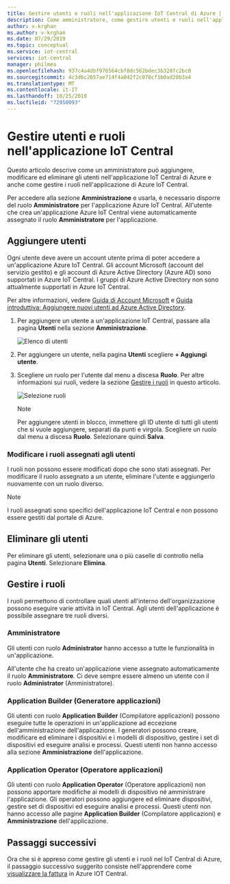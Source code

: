 ```yaml
---
title: Gestire utenti e ruoli nell'applicazione IoT Central di Azure | Microsoft Docs
description: Come amministratore, come gestire utenti e ruoli nell'applicazione IoT Central di Azure
author: v-krghan
ms.author: v-krghan
ms.date: 07/29/2019
ms.topic: conceptual
ms.service: iot-central
services: iot-central
manager: philmea
ms.openlocfilehash: 937c4a4dbf976564cbf8dc562bdec3b328fc2bc0
ms.sourcegitcommit: 4c3d6c2657ae714f4a042f2c078cf1b0ad20b3a4
ms.translationtype: MT
ms.contentlocale: it-IT
ms.lasthandoff: 10/25/2019
ms.locfileid: "72950093"
---
```

# <a name="manage-users-and-roles-in-your-iot-central-application"></a>Gestire utenti e ruoli nell'applicazione IoT Central

Questo articolo descrive come un amministratore può aggiungere, modificare ed eliminare gli utenti nell'applicazione IoT Central di Azure e anche come gestire i ruoli nell'applicazione di Azure IoT Central.

Per accedere alla sezione **Amministrazione** e usarla, è necessario disporre del ruolo **Amministratore** per l'applicazione Azure IoT Central. All'utente che crea un'applicazione Azure IoT Central viene automaticamente assegnato il ruolo **Amministratore** per l'applicazione.


## <a name="add-users"></a>Aggiungere utenti

Ogni utente deve avere un account utente prima di poter accedere a un'applicazione Azure IoT Central. Gli account Microsoft (account del servizio gestito) e gli account di Azure Active Directory (Azure AD) sono supportati in Azure IoT Central. I gruppi di Azure Active Directory non sono attualmente supportati in Azure IoT Central.

Per altre informazioni, vedere [Guida di Account Microsoft](https://support.microsoft.com/products/microsoft-account?category=manage-account) e [Guida introduttiva: Aggiungere nuovi utenti ad Azure Active Directory](https://docs.microsoft.com/azure/active-directory/add-users-azure-active-directory).

1. Per aggiungere un utente a un'applicazione IoT Central, passare alla pagina **Utenti** nella sezione **Amministrazione**.

    ![Elenco di utenti](media/howto-administer/image1.png)

1. Per aggiungere un utente, nella pagina **Utenti** scegliere **+ Aggiungi utente**.

1. Scegliere un ruolo per l'utente dal menu a discesa **Ruolo**. Per altre informazioni sui ruoli, vedere la sezione [Gestire i ruoli](#manage-roles) in questo articolo.

    ![Selezione ruoli](media/howto-administer/image3.png)

    > [!NOTE]
    >  Per aggiungere utenti in blocco, immettere gli ID utente di tutti gli utenti che si vuole aggiungere, separati da punti e virgola. Scegliere un ruolo dal menu a discesa **Ruolo**. Selezionare quindi **Salva**.

### <a name="edit-the-roles-that-are-assigned-to-users"></a>Modificare i ruoli assegnati agli utenti

I ruoli non possono essere modificati dopo che sono stati assegnati. Per modificare il ruolo assegnato a un utente, eliminare l'utente e aggiungerlo nuovamente con un ruolo diverso.

> [!NOTE]
> I ruoli assegnati sono specifici dell'applicazione IoT Central e non possono essere gestiti dal portale di Azure.

## <a name="delete-users"></a>Eliminare gli utenti

Per eliminare gli utenti, selezionare una o più caselle di controllo nella pagina **Utenti**. Selezionare **Elimina**.

## <a name="manage-roles"></a>Gestire i ruoli

I ruoli permettono di controllare quali utenti all'interno dell'organizzazione possono eseguire varie attività in IoT Central. Agli utenti dell'applicazione è possibile assegnare tre ruoli diversi.

### <a name="administrator"></a>Amministratore

Gli utenti con ruolo **Administrator** hanno accesso a tutte le funzionalità in un'applicazione.

All'utente che ha creato un'applicazione viene assegnato automaticamente il ruolo **Amministratore**. Ci deve sempre essere almeno un utente con il ruolo **Administrator** (Amministratore).

### <a name="application-builder"></a>Application Builder (Generatore applicazioni)

Gli utenti con ruolo **Application Builder** (Compilatore applicazioni) possono eseguire tutte le operazioni in un'applicazione ad eccezione dell'amministrazione dell'applicazione. I generatori possono creare, modificare ed eliminare i dispositivi e i modelli di dispositivo, gestire i set di dispositivi ed eseguire analisi e processi. Questi utenti non hanno accesso alla sezione **Amministrazione** dell'applicazione.

### <a name="application-operator"></a>Application Operator (Operatore applicazioni)

Gli utenti con ruolo **Application Operator** (Operatore applicazioni) non possono apportare modifiche ai modelli di dispositivo né amministrare l'applicazione. Gli operatori possono aggiungere ed eliminare dispositivi, gestire set di dispositivi ed eseguire analisi e processi. Questi utenti non hanno accesso alle pagine **Application Builder** (Compilatore applicazioni) e **Amministrazione** dell'applicazione.

## <a name="next-steps"></a>Passaggi successivi

Ora che si è appreso come gestire gli utenti e i ruoli nel IoT Central di Azure, il passaggio successivo suggerito consiste nell'apprendere come [visualizzare la fattura](howto-view-bill.md) in Azure IOT Central.
